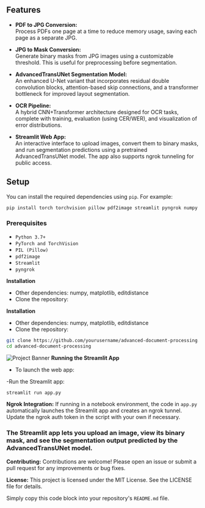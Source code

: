 
## Features

- **PDF to JPG Conversion:**  
  Process PDFs one page at a time to reduce memory usage, saving each page as a separate JPG.

- **JPG to Mask Conversion:**  
  Generate binary masks from JPG images using a customizable threshold. This is useful for preprocessing before segmentation.

- **AdvancedTransUNet Segmentation Model:**  
  An enhanced U-Net variant that incorporates residual double convolution blocks, attention-based skip connections, and a transformer bottleneck for improved layout segmentation.

- **OCR Pipeline:**  
  A hybrid CNN+Transformer architecture designed for OCR tasks, complete with training, evaluation (using CER/WER), and visualization of error distributions.

- **Streamlit Web App:**  
  An interactive interface to upload images, convert them to binary masks, and run segmentation predictions using a pretrained AdvancedTransUNet model. The app also supports ngrok tunneling for public access.

## Setup


You can install the required dependencies using `pip`. For example:

```bash
pip install torch torchvision pillow pdf2image streamlit pyngrok numpy matplotlib editdistance
```


### Prerequisites

- `Python 3.7+`
- `PyTorch and TorchVision`
- `PIL (Pillow)`
- `pdf2image`
- `Streamlit`
- `pyngrok`

**Installation**
- Other dependencies: numpy, matplotlib, editdistance
- Clone the repository:

**Installation**
- Other dependencies: numpy, matplotlib, editdistance
- Clone the repository:

```bash
git clone https://github.com/yourusername/advanced-document-processing.git
cd advanced-document-processing
```


![Project Banner](banner.png)
**Running the Streamlit App**
- To launch the web app:

-Run the Streamlit app:

```bash
streamlit run app.py
```

**Ngrok Integration:**
If running in a notebook environment, the code in `app.py` automatically launches the Streamlit app and creates an ngrok tunnel. Update the ngrok auth token in the script with your own if necessary.


### The Streamlit app lets you upload an image, view its binary mask, and see the segmentation output predicted by the AdvancedTransUNet model.

**Contributing:**
Contributions are welcome! Please open an issue or submit a pull request for any improvements or bug fixes.

**License:**
This project is licensed under the MIT License. See the LICENSE file for details.


Simply copy this code block into your repository's `README.md` file.



